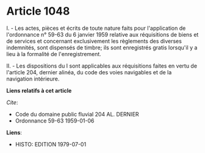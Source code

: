 # Article 1048

I. - Les actes, pièces et écrits de toute nature faits pour l'application de l'ordonnance n° 59-63 du 6 janvier 1959 relative
aux réquisitions de biens et de services et concernant exclusivement les règlements des diverses indemnités, sont dispensés
de timbre; ils sont enregistrés gratis lorsqu'il y a lieu à la formalité de l'enregistrement.

II. - Les dispositions du I sont applicables aux réquisitions faites en vertu de l'article 204, dernier alinéa, du code des
voies navigables et de la navigation intérieure.

**Liens relatifs à cet article**

_Cite_:

  - Code du domaine public fluvial 204 AL. DERNIER
  - Ordonnance 59-63 1959-01-06

**Liens**:

  - HISTO: EDITION 1979-07-01
